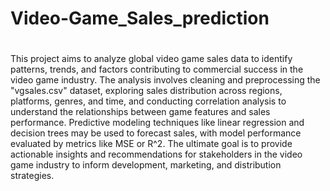 # Video-Game_Sales_prediction
# 
This project aims to analyze global video game sales data to identify patterns, trends, and factors contributing to commercial success in the video game industry. The analysis involves cleaning and preprocessing the "vgsales.csv" dataset, exploring sales distribution across regions, platforms, genres, and time, and conducting correlation analysis to understand the relationships between game features and sales performance. Predictive modeling techniques like linear regression and decision trees may be used to forecast sales, with model performance evaluated by metrics like MSE or R^2. The ultimate goal is to provide actionable insights and recommendations for stakeholders in the video game industry to inform development, marketing, and distribution strategies.





